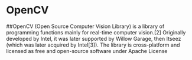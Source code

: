 # OpenCV
##OpenCV (Open Source Computer Vision Library)
is a library of programming functions mainly for real-time computer vision.[2] Originally developed by Intel, it was later supported by Willow Garage, then Itseez (which was later acquired by Intel[3]). The library is cross-platform and licensed as free and open-source software under Apache License
